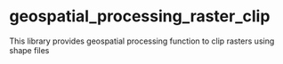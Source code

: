 # geospatial_processing_raster_clip
This library provides geospatial processing function to clip rasters using shape files
